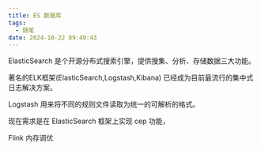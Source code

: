 ```yaml
---
title: ES 数据库
tags:
  - 随笔
date: 2024-10-22 09:49:43
---
```


ElasticSearch  是个开源分布式搜索引擎，提供搜集、分析、存储数据三大功能。


著名的ELK框架(ElasticSearch,Logstash,Kibana) 已经成为目前最流行的集中式日志解决方案。

Logstash 用来将不同的规则文件读取为统一的可解析的格式。

现在需求是在 ElasticSearch 框架上实现 cep 功能， 



Flink 内存调优

